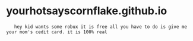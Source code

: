 # yourhotsayscornflake.github.io





                                      
       hey kid wants some robux it is free all you have to do is give me your mom's cedit card. it is 100% real
          
